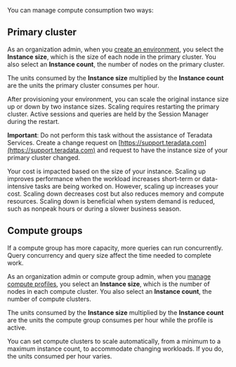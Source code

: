 You can manage compute consumption two ways:

## Primary cluster


As an organization admin, when you [create an environment](qiv1640281527006.md), you select the **Instance size**, which is the size of each node in the primary cluster. You also select an **Instance count**, the number of nodes on the primary cluster.

The units consumed by the **Instance size** multiplied by the **Instance count** are the units the primary cluster consumes per hour.

After provisioning your environment, you can scale the original instance size up or down by two instance sizes. Scaling requires restarting the primary cluster. Active sessions and queries are held by the Session Manager during the restart.

**Important**: Do not perform this task without the assistance of Teradata Services. Create a change request on [https://support.teradata.com](https://support.teradata.com) and request to have the instance size of your primary cluster changed.

Your cost is impacted based on the size of your instance. Scaling up improves performance when the workload increases short-term or data-intensive tasks are being worked on. However, scaling up increases your cost. Scaling down decreases cost but also reduces memory and compute resources. Scaling down is beneficial when system demand is reduced, such as nonpeak hours or during a slower business season.

## Compute groups


If a compute group has more capacity, more queries can run concurrently. Query concurrency and query size affect the time needed to complete work.

As an organization admin or compute group admin, when you [manage compute profiles](dvl1640281718303.md), you select an **Instance size**, which is the number of nodes in each compute cluster. You also select an **Instance count**, the number of compute clusters.

The units consumed by the **Instance size** multiplied by the **Instance count** are the units the compute group consumes per hour while the profile is active.

You can set compute clusters to scale automatically, from a minimum to a maximum instance count, to accommodate changing workloads. If you do, the units consumed per hour varies.

